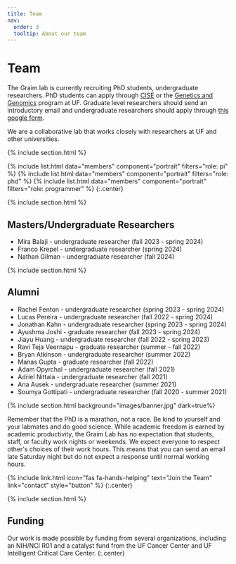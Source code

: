 ```yaml
---
title: Team
nav:
  order: 3
  tooltip: About our team
---
```


# <i class="fas fa-users"></i>Team

The Graim lab is currently recruiting PhD students, undergraduate researchers. PhD students can apply through [CISE](https://www.cise.ufl.edu/academics/graduate/phd/) or the [Genetics and Genomics](http://ufgi.ufl.edu/grad-program/) program at UF. Graduate level researchers should send an introductory email and undergraduate researchers should apply through [this google form](https://docs.google.com/forms/d/e/1FAIpQLSfVRt82UDINJlIHZn858qKjeD8qR4kIAMq85jNibOfhf0Vy_g/viewform?usp=sf_link).
 
We are a collaborative lab that works closely with researchers at UF and other universities.

{% include section.html %}

{%
  include list.html
  data="members"
  component="portrait"
  filters="role: pi"
%}
{%
  include list.html
  data="members"
  component="portrait"
  filters="role: phd"
%}
{%
  include list.html
  data="members"
  component="portrait"
  filters="role: programmer"
%}
{:.center}

{% include section.html %}

## Masters/Undergraduate Researchers

- Mira Balaji - undergraduate researcher (fall 2023 - spring 2024)
- Franco Krepel - undergraduate researcher (spring 2024)
- Nathan Gilman - undergraduate researcher (fall 2024)

{% include section.html %}

## Alumni

- Rachel Fenton - undergraduate researcher (spring 2023 - spring 2024)
- Lucas Pereira - undergraduate researcher (fall 2022 - spring 2024)
- Jonathan Kahn - undergraduate researcher (spring 2023 - spring 2024)
- Ayushma Joshi - graduate researcher (fall 2023 - spring 2024)
- Jiayu Huang - undergraduate researcher (fall 2022 - spring 2023)
- Ravi Teja Veernapu - graduate researcher (summer - fall 2022)
- Bryan Atkinson - undergraduate researcher (summer 2022)
- Manas Gupta - graduate researcher (fall 2022)
- Adam Opyrchal - undergraduate researcher (fall 2021)
- Adriel Nittala - undergraduate researcher (fall 2021)
- Ana Ausek - undergraduate researcher (summer 2021)
- Soumya Gottipati - undergraduate researcher (fall 2020 - summer 2021)

{% include section.html background="images/banner.jpg" dark=true%}

Remember that the PhD is a marathon, not a race. Be kind to yourself and your labmates and do good science. While academic freedom is earned by academic productivity, the Graim Lab has no expectation that students, staff, or faculty work nights or weekends. We expect everyone to respect other's choices of their work hours. This means that you can send an email late Saturday night but do not expect a response until normal working hours. 

{%
  include link.html
  icon="fas fa-hands-helping"
  text="Join the Team"
  link="contact"
  style="button"
%}
{:.center}

{% include section.html %}

## Funding

Our work is made possible by funding from several organizations, including an NIH/NCI R01 and a catalyst fund from the UF Cancer Center and UF Intelligent Critical Care Center.
{:.center}
<!--
{%
  include gallery.html
  style="square"

  image1="images/photo.jpg"
  link1="https://nasa.gov/"
  tooltip1="Cool Foundation"

  image2="images/photo.jpg"
  link2="https://nasa.gov/"
  tooltip2="Cool Institute"

  image3="images/photo.jpg"
  link3="https://nasa.gov/"
  tooltip3="Cool Initiative"

  image4="images/photo.jpg"
  link4="https://nasa.gov/"
  tooltip4="Cool Foundation"

  image5="images/photo.jpg"
  link5="https://nasa.gov/"
  tooltip5="Cool Institute"

  image6="images/photo.jpg"
  link6="https://nasa.gov/"
  tooltip6="Cool Initiative"
%}
-->
